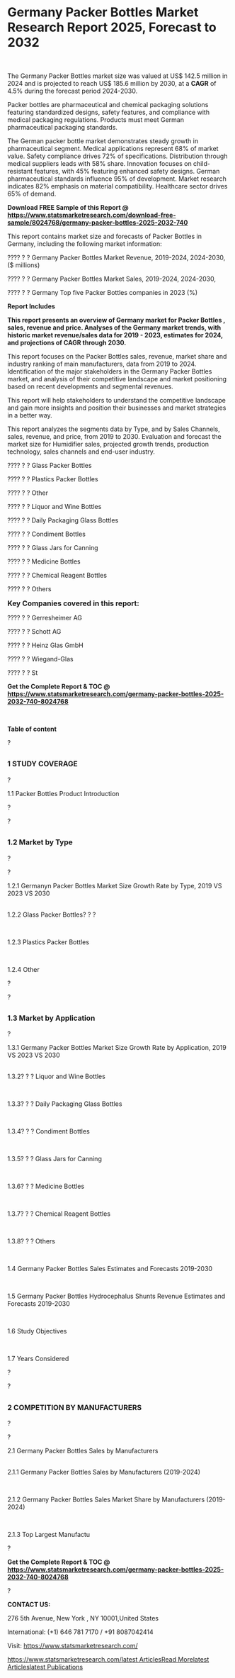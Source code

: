 <h1>Germany Packer Bottles Market Research Report 2025, Forecast to 2032</h1><br/><p>The Germany Packer Bottles market size was valued at US$ 142.5 million in 2024 and is projected to reach US$ 185.6 million by 2030, at a <strong>CAGR</strong> of 4.5% during the forecast period 2024-2030.</p>
 
 
 
 <p>Packer bottles are pharmaceutical and chemical packaging solutions featuring standardized designs, safety features, and compliance with medical packaging regulations. Products must meet German pharmaceutical packaging standards.</p>
 
 
 
 <p>The German packer bottle market demonstrates steady growth in pharmaceutical segment. Medical applications represent 68% of market value. Safety compliance drives 72% of specifications. Distribution through medical suppliers leads with 58% share. Innovation focuses on child-resistant features, with 45% featuring enhanced safety designs. German pharmaceutical standards influence 95% of development. Market research indicates 82% emphasis on material compatibility. Healthcare sector drives 65% of demand.</p>
 
 
 
 <p><strong>Download FREE Sample of this Report @ <a href="https://www.statsmarketresearch.com/download-free-sample/8024768/germany-packer-bottles-2025-2032-740">https://www.statsmarketresearch.com/download-free-sample/8024768/germany-packer-bottles-2025-2032-740</a></strong></p>
 
 
 
 <p>This report contains market size and forecasts of Packer Bottles in Germany, including the following market information:</p>
 
 
 
 <p>???? ? ? Germany Packer Bottles Market Revenue, 2019-2024, 2024-2030, ($ millions)</p>
 
 
 
 <p>???? ? ? Germany Packer Bottles Market Sales, 2019-2024, 2024-2030,</p>
 
 
 
 <p>???? ? ? Germany Top five Packer Bottles companies in 2023 (%)</p>
 
 
 
 <p><strong>Report Includes</strong></p>
 
 
 
 <p><strong>This report presents an overview of Germany market for Packer Bottles , sales, revenue and price. Analyses of the Germany market trends, with historic market revenue/sales data for 2019 - 2023, estimates for 2024, and projections of <strong>CAGR</strong> through 2030.</strong></p>
 
 
 
 <p>This report focuses on the Packer Bottles sales, revenue, market share and industry ranking of main manufacturers, data from 2019 to 2024. Identification of the major stakeholders in the Germany Packer Bottles market, and analysis of their competitive landscape and market positioning based on recent developments and segmental revenues.</p>
 
 
 
 <p>This report will help stakeholders to understand the competitive landscape and gain more insights and position their businesses and market strategies in a better way.</p>
 
 
 
 <p>This report analyzes the segments data by Type, and by Sales Channels, sales, revenue, and price, from 2019 to 2030. Evaluation and forecast the market size for Humidifier sales, projected growth trends, production technology, sales channels and end-user industry.</p>
 
 
 
 <p>???? ? ? Glass Packer Bottles</p>
 
 
 
 <p>???? ? ? Plastics Packer Bottles</p>
 
 
 
 <p>???? ? ? Other</p>
 
 
 
 <p>???? ? ? Liquor and Wine Bottles</p>
 
 
 
 <p>???? ? ? Daily Packaging Glass Bottles</p>
 
 
 
 <p>???? ? ? Condiment Bottles</p>
 
 
 
 <p>???? ? ? Glass Jars for Canning</p>
 
 
 
 <p>???? ? ? Medicine Bottles</p>
 
 
 
 <p>???? ? ? Chemical Reagent Bottles</p>
 
 
 
 <p>???? ? ? Others</p>
 
 
 
 <p><span style="font-size:16px"><strong>Key Companies covered in this report:</strong></span></p>
 
 
 
 <p>???? ? ? Gerresheimer AG</p>
 
 
 
 <p>???? ? ? Schott AG</p>
 
 
 
 <p>???? ? ? Heinz Glas GmbH</p>
 
 
 
 <p>???? ? ? Wiegand-Glas</p>
 
 
 
 <p>???? ? ? St</p>
 
 
 
 <div><b>Get the Complete Report & TOC @ <a href="https://www.statsmarketresearch.com/germany-packer-bottles-2025-2032-740-8024768">https://www.statsmarketresearch.com/germany-packer-bottles-2025-2032-740-8024768</a></b></div>
 
 
 
 <p><br />
 
 <b>Table of content</b></p>
 
 
 
 <p>? </p>
 
 
 
 <h2><span style="font-size:16px"><strong>1 STUDY COVERAGE</strong></span></h2>
 
 
 
 <p>? </p>
 
 
 
 <p>1.1 Packer Bottles Product Introduction</p>
 
 
 
 <p>? </p>
 
 
 
 <p>? </p>
 
 
 
 <h2><span style="font-size:16px"><strong>1.2 Market by Type</strong></span></h2>
 
 
 
 <p>? </p>
 
 
 
 <p>? </p>
 
 
 
 <p>1.2.1 Germanyn Packer Bottles Market Size Growth Rate by Type, 2019 VS 2023 VS 2030<br />
 
 <br />
 
 1.2.2 Glass Packer Bottles? ? ? <br />
 
 <br />
 
 1.2.3 Plastics Packer Bottles<br />
 
 <br />
 
 1.2.4 Other<br />
 
 ? </p>
 
 
 
 <p>? </p>
 
 
 
 <h2><span style="font-size:16px"><strong>1.3 Market by Application</strong></span></h2>
 
 
 
 <p>? </p>
 
 
 
 <p>1.3.1 Germany Packer Bottles Market Size Growth Rate by Application, 2019 VS 2023 VS 2030<br />
 
 <br />
 
 1.3.2? ? ? Liquor and Wine Bottles<br />
 
 <br />
 
 1.3.3? ? ? Daily Packaging Glass Bottles<br />
 
 <br />
 
 1.3.4? ? ? Condiment Bottles<br />
 
 <br />
 
 1.3.5? ? ? Glass Jars for Canning<br />
 
 <br />
 
 1.3.6? ? ? Medicine Bottles<br />
 
 <br />
 
 1.3.7? ? ? Chemical Reagent Bottles<br />
 
 <br />
 
 1.3.8? ? ? Others<br />
 
 <br />
 
 1.4 Germany Packer Bottles Sales Estimates and Forecasts 2019-2030<br />
 
 <br />
 
 1.5 Germany Packer Bottles Hydrocephalus Shunts Revenue Estimates and Forecasts 2019-2030<br />
 
 <br />
 
 1.6 Study Objectives<br />
 
 <br />
 
 1.7 Years Considered</p>
 
 
 
 <p>? </p>
 
 
 
 <p>? </p>
 
 
 
 <h2><span style="font-size:16px"><strong>2 COMPETITION BY MANUFACTURERS</strong></span></h2>
 
 
 
 <p>? </p>
 
 
 
 <p>? </p>
 
 
 
 <p>2.1 Germany Packer Bottles Sales by Manufacturers<br />
 
 <br />
 
 2.1.1 Germany Packer Bottles Sales by Manufacturers (2019-2024)<br />
 
 <br />
 
 2.1.2 Germany Packer Bottles Sales Market Share by Manufacturers (2019-2024)<br />
 
 <br />
 
 2.1.3 Top Largest Manufactu</p>
 
 
 
 <p>? </p>
 
 
 
 <div><b>Get the Complete Report & TOC @ <a href="https://www.statsmarketresearch.com/germany-packer-bottles-2025-2032-740-8024768">https://www.statsmarketresearch.com/germany-packer-bottles-2025-2032-740-8024768</a></b></div>
 
 
 
 <p>? </p>
 
 
 
 <p><b>CONTACT US:</b><br />
 
 276 5th Avenue, New York , NY 10001,United States<br />
 
 International: (+1) 646 781 7170 / +91 8087042414<br />
 
 Visit: <a href="https://www.statsmarketresearch.com/">https://www.statsmarketresearch.com/</a><br />
 
 <a href="https://gyeongbokgung.com">https://www.statsmarketresearch.com/</a><a href="https://hallyeomaritime.com">latest Articles</a><a href="https://jingwansa.com">Read More</a><a href="https://nguoiviet.jp/">latest Articles</a><a href="https://www.intelmarketresearch.com/">latest Publications</a></p>